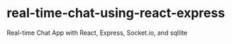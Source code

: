 <h1>real-time-chat-using-react-express</h1>
Real-time Chat App with React, Express, Socket.io, and sqllite
